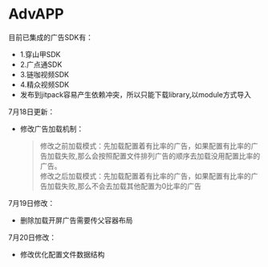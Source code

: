# AdvAPP
目前已集成的广告SDK有：
* 1.穿山甲SDK
* 2.广点通SDK
* 3.链咖视频SDK
* 4.精众视频SDK
* 发布到jitpack容易产生依赖冲突，所以只能下载library,以module方式导入

7月18日更新：
* 修改广告加载机制：
    > 修改之前加载模式：先加载配置着有比率的广告，如果配置有比率的广告加载失败,那么会按照配置文件排列广告的顺序去加载没用配置比率的广告。  
    > 修改之后加载模式：先加载配置着有比率的广告，如果配置有比率的广告加载失败,那么不会去加载其他配置为0比率的广告
    
7月19日修改：  
* 删除加载开屏广告需要传父容器布局

7月20日修改：  
* 修改优化配置文件数据结构
